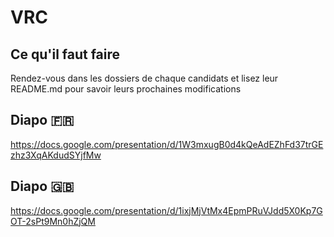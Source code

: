 # VRC

## Ce qu'il faut faire

Rendez-vous dans les dossiers de chaque candidats et lisez leur README.md pour savoir leurs prochaines modifications

## Diapo 🇫🇷

https://docs.google.com/presentation/d/1W3mxugB0d4kQeAdEZhFd37trGEzhz3XqAKdudSYjfMw

## Diapo 🇬🇧

https://docs.google.com/presentation/d/1ixjMjVtMx4EpmPRuVJdd5X0Kp7GOT-2sPt9Mn0hZjQM
